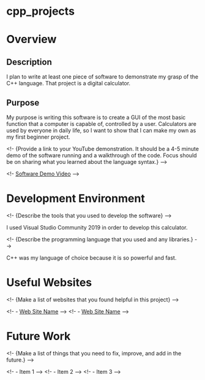 # cpp_projects

# Overview

## Description

I plan to write at least one piece of software to demonstrate my grasp of the C++ language. That project is a digital calculator.

## Purpose

My purpose is writing this software is to create a GUI of the most basic function that a computer is capable of, controlled by a user. Calculators are used by everyone in daily life, so I want to show that I can make my own as my first beginner project.

<!- {Provide a link to your YouTube demonstration. It should be a 4-5 minute demo of the software running and a walkthrough of the code. Focus should be on sharing what you learned about the language syntax.} -->

<!- [Software Demo Video](http://youtube.link.goes.here) -->

# Development Environment

<!- {Describe the tools that you used to develop the software} -->

I used Visual Studio Community 2019 in order to develop this calculator.

<!- {Describe the programming language that you used and any libraries.} -->

C++ was my language of choice because it is so powerful and fast. 

# Useful Websites

<!- {Make a list of websites that you found helpful in this project} -->

<!- - [Web Site Name](http://url.link.goes.here) -->
<!- - [Web Site Name](http://url.link.goes.here) -->

# Future Work

<!- {Make a list of things that you need to fix, improve, and add in the future.} -->

<!- - Item 1 -->
<!- - Item 2 -->
<!- - Item 3 -->
